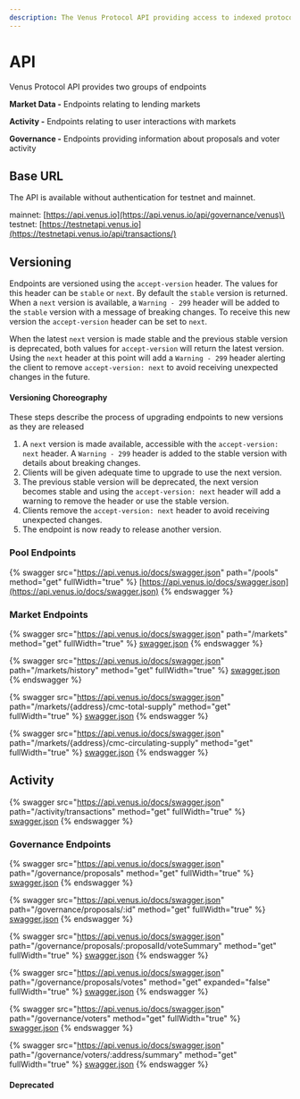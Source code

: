 ```yaml
---
description: The Venus Protocol API providing access to indexed protocol data.
---
```


# API

Venus Protocol API provides two groups of endpoints

**Market Data -** Endpoints relating to lending markets

**Activity -** Endpoints relating to user interactions with markets

**Governance -** Endpoints providing information about proposals and voter activity

## Base URL

The API is available without authentication for testnet and mainnet.

mainnet: [https://api.venus.io](https://api.venus.io/api/governance/venus)\
testnet: [https://testnetapi.venus.io](https://testnetapi.venus.io/api/transactions/)

## Versioning

Endpoints are versioned using the `accept-version` header. The values for this header can be `stable` or `next`. By default the `stable` version is returned. When a `next` version is available, a `Warning - 299` header will be added to the `stable` version with a message of breaking changes. To receive this new version the `accept-version` header can be set to `next`.

When the latest `next` version is made stable and the previous stable version is deprecated, both values for `accept-version` will return the latest version. Using the `next` header at this point will add a `Warning - 299` header alerting the client to remove `accept-version: next` to avoid receiving unexpected changes in the future.

#### Versioning Choreography

These steps describe the process of upgrading endpoints to new versions as they are released

1. A `next` version is made available, accessible with the `accept-version: next` header. A `Warning - 299` header is added to the stable version with details about breaking changes.
2. Clients will be given adequate time to upgrade to use the next version.
3. The previous stable version will be deprecated, the next version becomes stable and using the `accept-version: next` header will add a warning to remove the header or use the stable version.
4. Clients remove the `accept-version: next` header to avoid receiving unexpected changes.
5. The endpoint is now ready to release another version.

### Pool Endpoints

{% swagger src="https://api.venus.io/docs/swagger.json" path="/pools" method="get" fullWidth="true" %}
[https://api.venus.io/docs/swagger.json](https://api.venus.io/docs/swagger.json)
{% endswagger %}



### Market Endpoints

{% swagger src="https://api.venus.io/docs/swagger.json" path="/markets" method="get" fullWidth="true" %}
[swagger.json](https://api.venus.io/docs/swagger.json)
{% endswagger %}

{% swagger src="https://api.venus.io/docs/swagger.json" path="/markets/history" method="get" fullWidth="true" %}
[swagger.json](https://api.venus.io/docs/swagger.json)
{% endswagger %}

{% swagger src="https://api.venus.io/docs/swagger.json" path="/markets/{address}/cmc-total-supply" method="get" fullWidth="true" %}
[swagger.json](https://api.venus.io/docs/swagger.json)
{% endswagger %}

{% swagger src="https://api.venus.io/docs/swagger.json" path="/markets/{address}/cmc-circulating-supply" method="get" fullWidth="true" %}
[swagger.json](https://api.venus.io/docs/swagger.json)
{% endswagger %}

## Activity

{% swagger src="https://api.venus.io/docs/swagger.json" path="/activity/transactions" method="get" fullWidth="true" %}
[swagger.json](https://api.venus.io/docs/swagger.json)
{% endswagger %}

### Governance Endpoints

{% swagger src="https://api.venus.io/docs/swagger.json" path="/governance/proposals" method="get" fullWidth="true" %}
[swagger.json](https://api.venus.io/docs/swagger.json)
{% endswagger %}

{% swagger src="https://api.venus.io/docs/swagger.json" path="/governance/proposals/:id" method="get" fullWidth="true" %}
[swagger.json](https://api.venus.io/docs/swagger.json)
{% endswagger %}

{% swagger src="https://api.venus.io/docs/swagger.json" path="/governance/proposals/:proposalId/voteSummary" method="get" fullWidth="true" %}
[swagger.json](https://api.venus.io/docs/swagger.json)
{% endswagger %}

{% swagger src="https://api.venus.io/docs/swagger.json" path="/governance/proposals/votes" method="get" expanded="false" fullWidth="true" %}
[swagger.json](https://api.venus.io/docs/swagger.json)
{% endswagger %}

{% swagger src="https://api.venus.io/docs/swagger.json" path="/governance/voters" method="get" fullWidth="true" %}
[swagger.json](https://api.venus.io/docs/swagger.json)
{% endswagger %}

{% swagger src="https://api.venus.io/docs/swagger.json" path="/governance/voters/:address/summary" method="get" fullWidth="true" %}
[swagger.json](https://api.venus.io/docs/swagger.json)
{% endswagger %}

#### Deprecated
